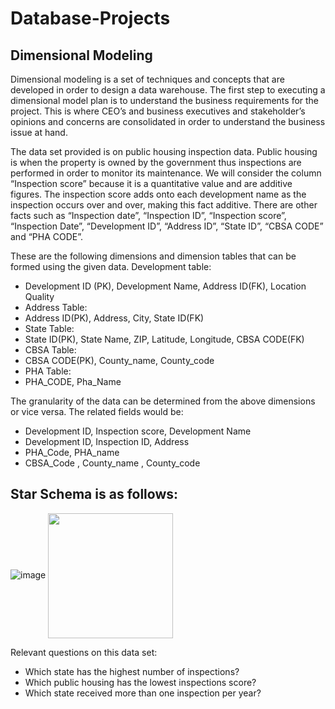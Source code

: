 # Database-Projects
## Dimensional Modeling

Dimensional modeling is a set of techniques and concepts that are developed in order to design a data warehouse. The first step to executing a dimensional model plan is to understand the business requirements for the project. This is where CEO’s and business executives and stakeholder’s opinions and concerns are consolidated in order to understand the business issue at hand.

The data set provided is on public housing inspection data. Public housing is when the property is owned by the government thus inspections are performed in order to monitor its maintenance. We will consider the column “Inspection score” because it is a quantitative value and are additive figures. The inspection score adds onto each development name as the inspection occurs over and over, making this fact additive. There are other facts such as “Inspection date”, “Inspection ID”, “Inspection score”, “Inspection Date”, “Development ID”, “Address ID”, “State ID”, “CBSA CODE” and “PHA CODE”. 

These are the following dimensions and dimension tables that can be formed using the given data.
Development table: 

* Development ID (PK), Development Name, Address ID(FK), Location Quality
* Address Table:
* Address ID(PK), Address, City, State ID(FK)	
* State Table: 
* State ID(PK), State Name, ZIP, Latitude, Longitude, CBSA CODE(FK)
* CBSA Table: 
* CBSA CODE(PK), County_name, County_code
* PHA Table: 
* PHA_CODE, Pha_Name

The granularity of the data can be determined from the above dimensions or vice versa. The related fields would be: 
* Development ID, Inspection score, Development Name
* Development ID, Inspection ID, Address
* PHA_Code, PHA_name
* CBSA_Code , County_name , County_code

## Star Schema is as follows:


![image](https://user-images.githubusercontent.com/31625655/45193092-61880c80-b21a-11e8-8195-b29ded7c099c.png)
 <img src="(https://user-images.githubusercontent.com/31625655/45193092-61880c80-b21a-11e8-8195-b29ded7c099c.png)" width="200" height="200" align="center"/>
 
Relevant questions on this data set:

* Which state has the highest number of inspections?
* Which public housing has the lowest inspections score?
* Which state received more than one inspection per year?

